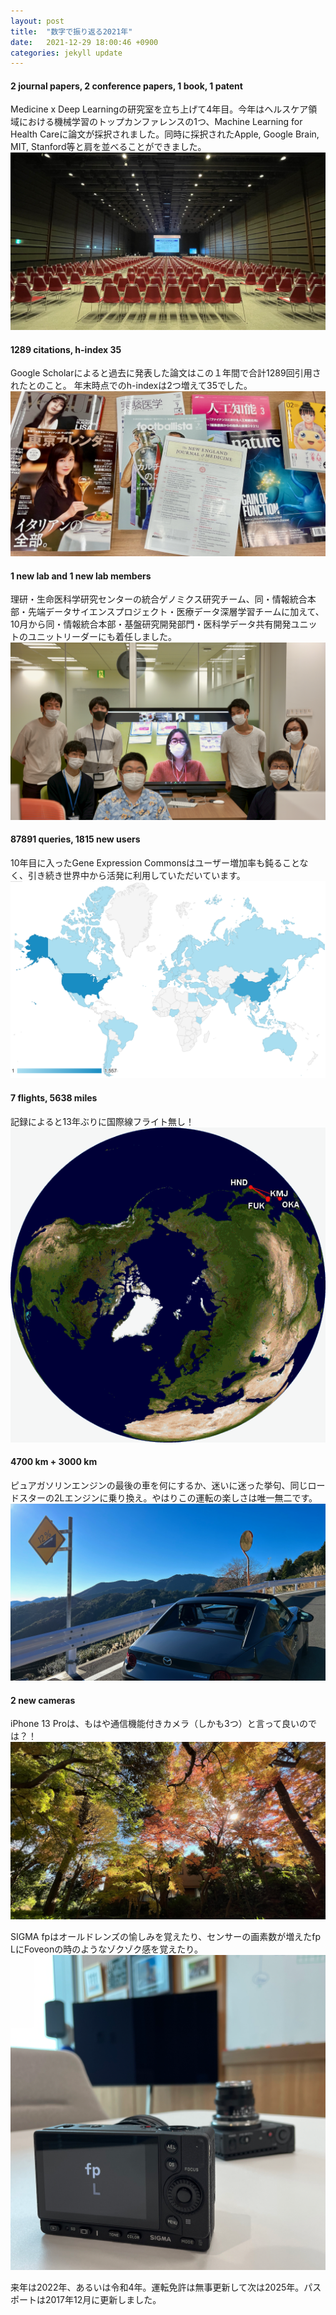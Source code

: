 ```yaml
---
layout: post
title:  "数字で振り返る2021年"
date:   2021-12-29 18:00:46 +0900
categories: jekyll update
---
```

#### 2 journal papers, 2 conference papers, 1 book, 1 patent
Medicine x Deep Learningの研究室を立ち上げて4年目。今年はヘルスケア領域における機械学習のトップカンファレンスの1つ、Machine Learning for Health Careに論文が採択されました。同時に採択されたApple, Google Brain, MIT, Stanford等と肩を並べることができました。
![My helpful screenshot](/assets/ar_2021_1.png)

#### 1289 citations, h-index 35
Google Scholarによると過去に発表した論文はこの１年間で合計1289回引用されたとのこと。 年末時点でのh-indexは2つ増えて35でした。
![My helpful screenshot](/assets/ar_2021_2.png)

#### 1 new lab and 1 new lab members
理研・生命医科学研究センターの統合ゲノミクス研究チーム、同・情報統合本部・先端データサイエンスプロジェクト・医療データ深層学習チームに加えて、10月から同・情報統合本部・基盤研究開発部門・医科学データ共有開発ユニットのユニットリーダーにも着任しました。
![My helpful screenshot](/assets/ar_2021_3.png)

#### 87891 queries, 1815 new users
10年目に入ったGene Expression Commonsはユーザー増加率も鈍ることなく、引き続き世界中から活発に利用していただいています。
![My helpful screenshot](/assets/ar_2021_4.png)

#### 7 flights, 5638 miles
記録によると13年ぶりに国際線フライト無し！
![My helpful screenshot](/assets/ar_2021_5.png)

#### 4700 km + 3000 km
ピュアガソリンエンジンの最後の車を何にするか、迷いに迷った挙句、同じロードスターの2Lエンジンに乗り換え。やはりこの運転の楽しさは唯一無二です。
![My helpful screenshot](/assets/ar_2021_6.png)

#### 2 new cameras
iPhone 13 Proは、もはや通信機能付きカメラ（しかも3つ）と言って良いのでは？！
![My helpful screenshot](/assets/ar_2021_8.png)

SIGMA fpはオールドレンズの愉しみを覚えたり、センサーの画素数が増えたfp LにFoveonの時のようなゾクゾク感を覚えたり。
![My helpful screenshot](/assets/ar_2021_7.png)

来年は2022年、あるいは令和4年。運転免許は無事更新して次は2025年。パスポートは2017年12月に更新しました。